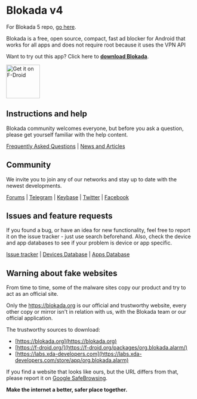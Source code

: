 # Blokada v4

For Blokada 5 repo, [go here](https://github.com/blokadaorg/fem).

Blokada is a free, open source, compact, fast ad blocker for Android that works for all apps and does not require root because it uses the VPN API

Want to try out this app? Click here to **[download Blokada](http://go.blokada.org/download_section)**.

<a href="https://f-droid.org/packages/org.blokada.alarm/" target="_blank">
<img src="https://fdroid.gitlab.io/artwork/badge/get-it-on.png" alt="Get it on F-Droid" height="90"/></a>

## Instructions and help

Blokada community welcomes everyone, but before you ask a question, please get yourself familiar with the help content.

[Frequently Asked Questions](https://go.blokada.org/faq) | [News and Articles](https://go.blokada.org/blog)

## Community

We invite you to join any of our networks and stay up to date with the newest developments.

[Forums](http://go.blokada.org/forum) | [Telegram](http://go.blokada.org/chat) | [Keybase](https://keybase.io/blocka) | [Twitter](http://go.blokada.org/social_twitter) | [Facebook](http://go.blokada.org/social_facebook)

## Issues and feature requests

If you found a bug, or have an idea for new functionality, feel free to report it on the issue tracker - just use search beforehand. Also, check the device and app databases to see if your problem is device or app specific.

[Issue tracker](https://go.blokada.org/issue) | [Devices Database](https://go.blokada.org/issue_device) | [Apps Database](https://go.blokada.org/issue_app)


## Warning about fake websites

From time to time, some of the malware sites copy our product and try to act as an official site.

Only the https://blokada.org is our official and trustworthy website, every other copy or mirror isn't in relation with us, with the Blokada team or our official application.

The trustworthy sources to download:
- [https://blokada.org](https://blokada.org)
- [https://f-droid.org/](https://f-droid.org/packages/org.blokada.alarm/)
- [https://labs.xda-developers.com](https://labs.xda-developers.com/store/app/org.blokada.alarm)

If you find a website that looks like ours, but the URL differs from that, please report it on [Google SafeBrowsing](https://safebrowsing.google.com/safebrowsing/report_phish/?hl=en).

**Make the internet a better, safer place together.**
